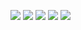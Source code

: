 ![](http://github-profile-summary-cards.vercel.app/api/cards/profile-details?username=IrmaEzhik&theme=ocean_dark)
![](http://github-profile-summary-cards.vercel.app/api/cards/repos-per-language?username=IrmaEzhik&theme=ocean_dark)
![](http://github-profile-summary-cards.vercel.app/api/cards/most-commit-language?username=IrmaEzhik&theme=ocean_dark)
![](http://github-profile-summary-cards.vercel.app/api/cards/stats?username=IrmaEzhik&theme=ocean_dark)
![](http://github-profile-summary-cards.vercel.app/api/cards/productive-time?username=IrmaEzhik&theme=ocean_dark&utcOffset=8)
